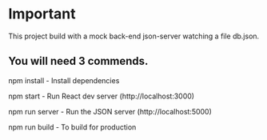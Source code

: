 # Important

This project build with a mock back-end json-server watching a file db.json.

## You will need 3 commends.
npm install - Install dependencies

npm start - Run React dev server (http://localhost:3000)

npm run server - Run the JSON server (http://localhost:5000)

npm run build - To build for production
